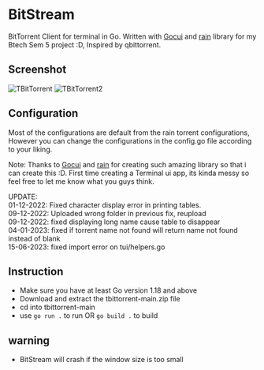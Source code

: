 # BitStream

BitTorrent Client for terminal in Go. Written with [Gocui](https://github.com/jroimartin/gocui) and [rain](https://github.com/cenkalti/rain) library for my Btech Sem 5 project :D, Inspired by qbittorrent.


## Screenshot

![TBitTorrent](tbittorrent.PNG)
![TBitTorrent2](tbittorrent2.PNG)


## Configuration


Most of the configurations are default from the rain torrent configurations, However you can change the configurations in the config.go file according to your liking. 


Note:
Thanks to [Gocui](https://github.com/jroimartin/gocui) and [rain](https://github.com/cenkalti/rain) for creating such amazing library so that i can create this :D. First time creating a Terminal ui app, its kinda messy so feel free to let me know what you guys think.

UPDATE:<br />
01-12-2022: Fixed character display error in printing tables.<br />
09-12-2022: Uploaded wrong folder in previous fix, reupload<br />
09-12-2022: fixed displaying long name cause table to disappear<br />
04-01-2023: fixed if torrent name not found will return name not found instead of blank<br />
15-06-2023: fixed import error on tui/helpers.go<br />

## Instruction
- Make sure you have at least Go version 1.18 and above
- Download  and extract the tbittorrent-main.zip file
- cd into tbittorrent-main 
- use `go run .` to run OR `go build .` to build

## warning
- BitStream will crash if the window size is too small

